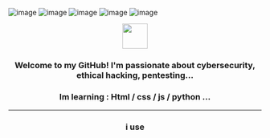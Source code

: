 ![image](https://img.shields.io/badge/TOR-purple)
![image](https://img.shields.io/badge/FIREFOX-orange)
![image](https://img.shields.io/badge/KALI%20LINUX-darkblue)
![image](https://img.shields.io/badge/PARROT%20OS-darkblue)
![image](https://img.shields.io/badge/MySql-blue)

<div align="center">
    <img src="https://media.tenor.com/S61VCO73mOAAAAAj/linux-tux.gif" width="50" height="50"> 
    <h3>Welcome to my GitHub! I'm passionate about cybersecurity, ethical hacking, pentesting...</h3> 
    <h3>Im learning : Html / css / js / python ...</h3>
    <hr size="3">
    <h3>i use</h3>
</div>

